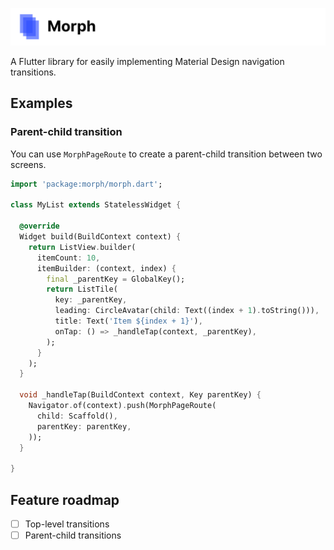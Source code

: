 ![Morph](assets/logobar.png)

A Flutter library for easily implementing Material Design navigation transitions.

## Examples

### Parent-child transition

You can use `MorphPageRoute` to create a parent-child transition between two screens.

```dart
import 'package:morph/morph.dart';

class MyList extends StatelessWidget {

  @override
  Widget build(BuildContext context) {
    return ListView.builder(
      itemCount: 10,
      itemBuilder: (context, index) {
        final _parentKey = GlobalKey();
        return ListTile(
          key: _parentKey,
          leading: CircleAvatar(child: Text((index + 1).toString())),
          title: Text('Item ${index + 1}'),
          onTap: () => _handleTap(context, _parentKey),
        );
      }
    );
  }

  void _handleTap(BuildContext context, Key parentKey) {
    Navigator.of(context).push(MorphPageRoute(
      child: Scaffold(),
      parentKey: parentKey,
    ));
  }

}
```

## Feature roadmap
- [ ] Top-level transitions
- [ ] Parent-child transitions
